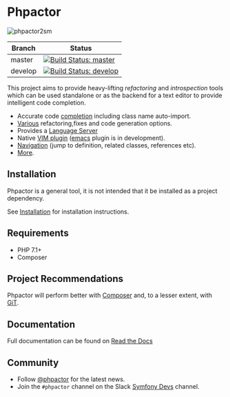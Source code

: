Phpactor
========

![phpactor2sm](https://user-images.githubusercontent.com/530801/27995098-82e72c4c-64c0-11e7-96d2-f549c711ca8b.png)

| Branch       | Status                                                                                                                         |
| ------------ | ------------------------------------------------------------------------------------------------------------------------------ |
| master       | [![Build Status: master](https://travis-ci.org/phpactor/phpactor.svg?branch=master)](https://travis-ci.org/phpactor/phpactor)  |
| develop      | [![Build Status: develop](https://travis-ci.org/phpactor/phpactor.svg?branch=develop)](https://travis-ci.org/phpactor/phpactor) |

This project aims to provide heavy-lifting *refactoring* and *introspection*
tools which can be used standalone or as the backend for a text editor to
provide intelligent code completion.

- Accurate code [completion](https://phpactor.readthedocs.io/en/develop/reference/completion.html) including class name auto-import.
- [Various](https://phpactor.readthedocs.io/en/develop/reference/refactorings.html) refactoring,fixes and code generation options.
- Provides a [Language Server](https://phpactor.readthedocs.io/en/develop/usage/language-server.html)
- Native [VIM plugin](https://phpactor.readthedocs.io/en/develop/usage/vim-plugin.html) ([emacs](https://github.com/emacs-php/phpactor.el) plugin is in development).
- [Navigation](https://phpactor.readthedocs.io/en/develop/reference/navigation.html) (jump to
  definition, related classes, references etc).
- [More](https://phpactor.readthedocs.io/en/develop).

Installation
------------

Phpactor is a general tool, it is not intended that it be installed as a project dependency.

See
[Installation](https://phpactor.readthedocs.io/en/develop/usage/standalone.html)
for installation instructions.

Requirements
------------

- PHP 7.1+
- Composer

Project Recommendations
-----------------------

Phpactor will perform better with [Composer](https://getcomposer.org) and, to
a lesser extent, with [GiT](https://git-scm.org).

Documentation
-------------

Full documentation can be found on [Read the Docs](https://phpactor.readthedocs.io/en/develop)

Community
---------

- Follow [@phpactor](https://twitter.com/phpactor) for the latest news.
- Join the `#phpactor` channel on the Slack [Symfony Devs](https://symfony.com/slack-invite) channel.
